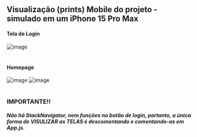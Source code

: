 ## Visualização (prints) Mobile do projeto - simulado em um iPhone 15 Pro Max

#### Tela de Login
![image](https://github.com/user-attachments/assets/39a27691-ac5d-4e51-baf5-322f4217f8e7)

#

#### Homepage
![image](https://github.com/user-attachments/assets/3c645f44-984f-40a7-adf5-86d0849a3cf9)
![image](https://github.com/user-attachments/assets/e4d31972-6816-4917-9e14-3cd3f4afb208)

#

### IMPORTANTE‼️
##### Não há StackNavigator, nem funções no botão de login, portanto, a única forma de VISULIZAR as TELAS é descomentando e comentando-as em App.js.

